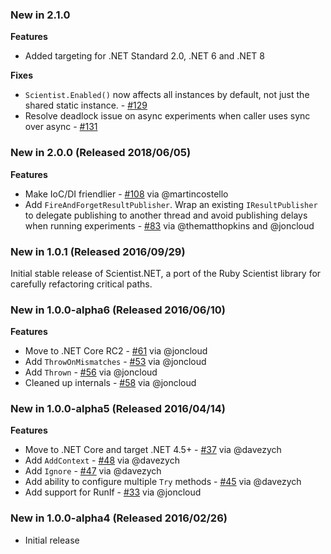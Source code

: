 ### New in 2.1.0

**Features**

- Added targeting for .NET Standard 2.0, .NET 6 and .NET 8

**Fixes**

-  `Scientist.Enabled()` now affects all instances by default, not just the shared static instance. - [#129](https://github.com/scientistproject/Scientist.net/pull/129)
-  Resolve deadlock issue on async experiments when caller uses sync over async - [#131](https://github.com/scientistproject/Scientist.net/pull/131)

### New in 2.0.0 (Released 2018/06/05)

**Features**

 - Make IoC/DI friendlier - [#108](https://github.com/scientistproject/Scientist.net/pull/108) via @martincostello
 - Add `FireAndForgetResultPublisher`. Wrap an existing `IResultPublisher` to delegate publishing to another thread and avoid publishing delays when running experiments - [#83](https://github.com/scientistproject/Scientist.net/pull/83) via @thematthopkins and @joncloud

### New in 1.0.1 (Released 2016/09/29)

Initial stable release of Scientist.NET, a port of the Ruby Scientist library for carefully refactoring critical paths.

### New in 1.0.0-alpha6 (Released 2016/06/10)

**Features**

 - Move to .NET Core RC2 - [#61](https://github.com/scientistproject/Scientist.net/pull/61) via @joncloud
 - Add `ThrowOnMismatches` - [#53](https://github.com/scientistproject/Scientist.net/pull/53) via @joncloud
 - Add `Thrown` - [#56](https://github.com/scientistproject/Scientist.net/pull/56) via @joncloud
 - Cleaned up internals - [#58](https://github.com/scientistproject/Scientist.net/pull/58) via @joncloud

### New in 1.0.0-alpha5 (Released 2016/04/14)

**Features**

 - Move to .NET Core and target .NET 4.5+ - [#37](https://github.com/scientistproject/Scientist.net/pull/37) via @davezych
 - Add `AddContext` - [#48](https://github.com/scientistproject/Scientist.net/pull/48) via @davezych
 - Add `Ignore` - [#47](https://github.com/scientistproject/Scientist.net/pull/47) via @davezych
 - Add ability to configure multiple `Try` methods - [#45](https://github.com/scientistproject/Scientist.net/pull/45) via @davezych
 - Add support for RunIf - [#33](https://github.com/scientistproject/Scientist.net/pull/33) via @joncloud

### New in 1.0.0-alpha4 (Released 2016/02/26)
* Initial release
